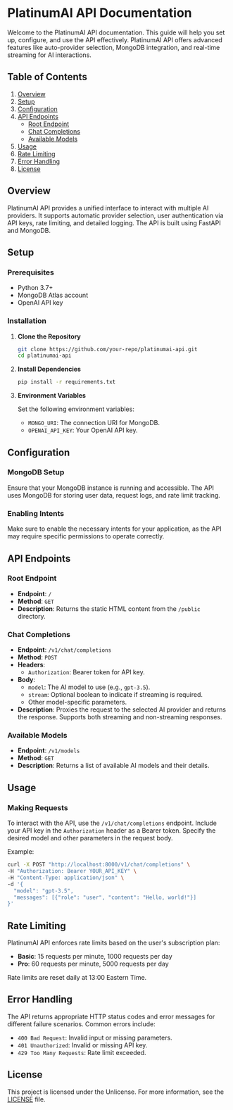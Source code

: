 # PlatinumAI API Documentation

Welcome to the PlatinumAI API documentation. This guide will help you set up, configure, and use the API effectively. PlatinumAI API offers advanced features like auto-provider selection, MongoDB integration, and real-time streaming for AI interactions.

## Table of Contents

1. [Overview](#overview)
2. [Setup](#setup)
3. [Configuration](#configuration)
4. [API Endpoints](#api-endpoints)
   - [Root Endpoint](#root-endpoint)
   - [Chat Completions](#chat-completions)
   - [Available Models](#available-models)
5. [Usage](#usage)
6. [Rate Limiting](#rate-limiting)
7. [Error Handling](#error-handling)
8. [License](#license)

## Overview

PlatinumAI API provides a unified interface to interact with multiple AI providers. It supports automatic provider selection, user authentication via API keys, rate limiting, and detailed logging. The API is built using FastAPI and MongoDB.

## Setup

### Prerequisites

- Python 3.7+
- MongoDB Atlas account
- OpenAI API key

### Installation

1. **Clone the Repository**

   ```sh
   git clone https://github.com/your-repo/platinumai-api.git
   cd platinumai-api
   ```

2. **Install Dependencies**

   ```sh
   pip install -r requirements.txt
   ```

3. **Environment Variables**

   Set the following environment variables:

   - `MONGO_URI`: The connection URI for MongoDB.
   - `OPENAI_API_KEY`: Your OpenAI API key.

## Configuration

### MongoDB Setup

Ensure that your MongoDB instance is running and accessible. The API uses MongoDB for storing user data, request logs, and rate limit tracking.

### Enabling Intents

Make sure to enable the necessary intents for your application, as the API may require specific permissions to operate correctly.

## API Endpoints

### Root Endpoint

- **Endpoint**: `/`
- **Method**: `GET`
- **Description**: Returns the static HTML content from the `/public` directory.

### Chat Completions

- **Endpoint**: `/v1/chat/completions`
- **Method**: `POST`
- **Headers**:
  - `Authorization`: Bearer token for API key.
- **Body**:
  - `model`: The AI model to use (e.g., `gpt-3.5`).
  - `stream`: Optional boolean to indicate if streaming is required.
  - Other model-specific parameters.
- **Description**: Proxies the request to the selected AI provider and returns the response. Supports both streaming and non-streaming responses.

### Available Models

- **Endpoint**: `/v1/models`
- **Method**: `GET`
- **Description**: Returns a list of available AI models and their details.

## Usage

### Making Requests

To interact with the API, use the `/v1/chat/completions` endpoint. Include your API key in the `Authorization` header as a Bearer token. Specify the desired model and other parameters in the request body.

Example:

```sh
curl -X POST "http://localhost:8000/v1/chat/completions" \
-H "Authorization: Bearer YOUR_API_KEY" \
-H "Content-Type: application/json" \
-d '{
  "model": "gpt-3.5",
  "messages": [{"role": "user", "content": "Hello, world!"}]
}'
```

## Rate Limiting

PlatinumAI API enforces rate limits based on the user's subscription plan:

- **Basic**: 15 requests per minute, 1000 requests per day
- **Pro**: 60 requests per minute, 5000 requests per day

Rate limits are reset daily at 13:00 Eastern Time.

## Error Handling

The API returns appropriate HTTP status codes and error messages for different failure scenarios. Common errors include:

- `400 Bad Request`: Invalid input or missing parameters.
- `401 Unauthorized`: Invalid or missing API key.
- `429 Too Many Requests`: Rate limit exceeded.

## License

This project is licensed under the Unlicense. For more information, see the [LICENSE](../LICENSE) file.
